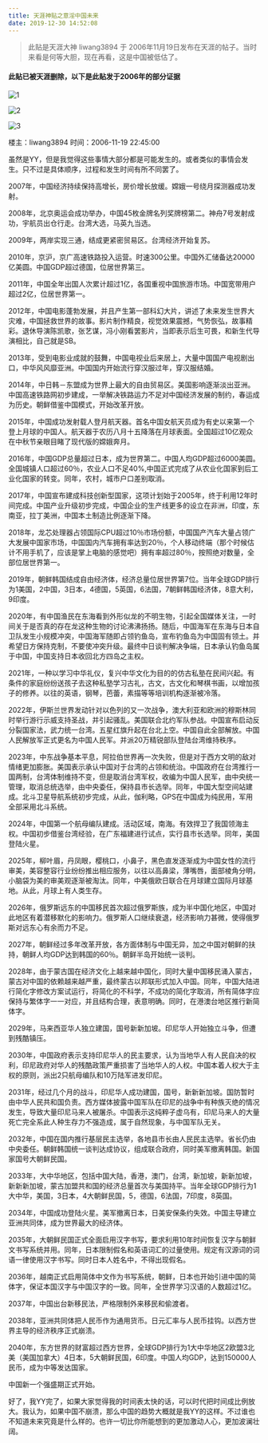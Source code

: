 ```yaml
---
title: 天涯神贴之意淫中国未来
date: 2019-12-30 14:52:08
---
```


> 此贴是天涯大神 liwang3894 于 2006年11月19日发布在天涯的帖子。当时来看是何等大胆，现在再看，这是中国被低估了。

#### 此贴已被天涯删除，以下是此贴发于2006年的部分证据

![1](https://tva1.sinaimg.cn/large/00831rSTgy1gdbzayex24j30kb0bs0un.jpg)

![2](https://tva1.sinaimg.cn/large/00831rSTgy1gdbzb72rtuj30i108agn7.jpg)

![3](https://tva1.sinaimg.cn/large/00831rSTgy1gdbzbfgsotj30ji08s760.jpg)



楼主：liwang3894 时间：2006-11-19 22:45:00

虽然是YY，但是我觉得这些事情大部分都是可能发生的。或者类似的事情会发生。只不过是具体顺序，过程和发生时间有所不同罢了。

2007年，中国经济持续保持高增长，房价增长放缓。嫦娥一号绕月探测器成功发射。

2008年，北京奥运会成功举办，中国45枚金牌名列奖牌榜第二。神舟7号发射成功，宇航员出仓行走。台湾大选，马英九当选。

2009年，两岸实现三通，结成更紧密贸易区。台湾经济开始复苏。

2010年，京沪，京广高速铁路投入运营。时速300公里。中国外汇储备达20000亿美圆。中国GDP超过德国，位居世界第三。

2011年，中国全年出国人次累计超过1亿，各国重视中国旅游市场。中国宽带用户超过2亿，位居世界第一。

2012年，中国电影蓬勃发展，并且产生第一部科幻大片，讲述了未来发生世界大灾难，中国拯救世界的故事。影片制作精良，视觉效果震撼，气势恢弘，故事精彩。退休导演陈凯歌，张艺谋，冯小刚看罢影片，当即表示后生可畏，和新生代导演相比，自己就是SB。

2013年，受到电影业成就的鼓舞，中国电视业后来居上，大量中国国产电视剧出口，中华风风靡亚洲。中国国内开始流行穿汉服过年，穿汉服结婚。

2014年，中日韩－东盟成为世界上最大的自由贸易区。美国影响逐渐淡出亚洲。中国高速铁路网初步建成，一举解决铁路运力不足对中国经济发展的制约，春运成为历史。朝鲜借鉴中国模式，开始改革开放。

2015年，中国成功发射载人登月航天器。首名中国女航天员成为有史以来第一个登上月球的中国人。航天器于农历八月十五降落在月球表面。全国超过10亿观众在中秋节亲眼目睹了现代版的嫦娥奔月。

2016年，中国GDP总量超过日本，成为世界第二。中国人均GDP超过6000美圆。全国城镇人口超过60％，农业人口不足40%,中国正式完成了从农业化国家到后工业化国家的转变。同年，农村，城市户口差别取消。

2017年，中国宣布建成科技创新型国家，这项计划始于2005年，终于利用12年时间完成。中国产业升级初步完成，中国企业的生产线更多的设立在非洲，印度，东南亚，拉丁美洲，中国本土制造比例逐渐下降。

2018年，龙芯处理器占领国际CPU超过10％市场份额，中国国产汽车大量占领广大发展中国家市场，中国国内汽车拥有率达到20％，个人移动终端（那个时候估计不用手机了，应该是掌上电脑的感觉吧）拥有率超过80％，按照绝对数量，全部位居世界第一。

2019年，朝鲜韩国结成自由经济体，经济总量位居世界第7位。当年全球GDP排行为1美国，2中国，3日本，4德国，5英国，6法国，7朝鲜韩国经济体，8意大利，9印度。

2020年，有中国渔民在东海看到外形似龙的不明生物，引起全国媒体关注，一时间关于是否真的存在龙这种生物的讨论沸沸扬扬。随后，中国海军在东海与日本自卫队发生小规模冲突，中国海军随即占领钓鱼岛，宣布钓鱼岛为中国固有领土。并希望日方保持克制，不要使冲突升级。最终中日谈判解决争端，日本承认钓鱼岛属于中国，中国支持日本收回北方四岛之主权。

2021年，一种以学习中华礼仪，复兴中华文化为目的的仿古私塾在民间兴起。有条件的家庭纷纷送孩子去这种私塾学习古礼，古文，古文化和琴棋书画，以增加孩子的修养。以往的英语，钢琴，芭蕾，素描等等培训机构逐渐被冷落。

2022年，伊斯兰世界发动针对以色列的又一次战争，澳大利亚和欧洲的穆斯林同时举行游行示威支持圣战，并引起骚乱。美国联合北约军队参战。中国宣布启动反分裂国家法，武力统一台湾。五星红旗升起在台北上空。中国自此全部解放。中国人民解放军正式更名为中国人民军。并派20万精锐部队登陆台湾维持秩序。

2023年，中东战争基本平息，阿拉伯世界再一次失败，但是对于西方文明的敌对情绪更加膨胀。美国表示承认中国对于台湾的占领和统治。中国政府在台湾推行一国两制，台湾体制维持不变，但是取消台湾军权，收编为中国人民军，由中央统一管理，取消总统选举，由中央委任，保持县市长选举。同年，中国大型空间站建成。北斗卫星导航系统初步完成，从此，伽利略，GPS在中国成为纯民用，军用全部采用北斗系统。

2024年，中国第一个航母编队建成。活动区域，南海。有效捍卫了我国领海主权。中国初步借鉴台湾经验，在广东福建进行试点，实行县市长选举。同年，美国登陆火星。

2025年，柳叶眉，丹凤眼，樱桃口，小鼻子，黑色直发逐渐成为中国女性的流行审美，美容整容行业纷纷推出相应服务，以往以高鼻梁，薄嘴唇，面部棱角分明，小脑袋为美的审美观逐渐被淘汰。同年，中美俄欧日联合在月球建立国际月球基地。从此，月球上有人类生存。

2026年，俄罗斯远东的中国移民首次超过俄罗斯族，成为半中国化地区，中国对此地区有着潜移默化的影响力。俄罗斯人口继续衰退，经济影响力甚微，使得俄罗斯对远东心有余而力不足。

2027年，朝鲜经过多年改革开放，各方面体制与中国无异，加之中国对朝鲜的扶持，朝鲜人均GDP达到韩国的60％。朝鲜半岛开始统一谈判。

2028年，由于蒙古国在经济文化上越来越中国化，同时大量中国移民涌入蒙古，蒙古对中国的依赖越来越严重，最终蒙古以邦联形式加入中国。同年，中国大陆进行简化字修改方案试运行，将简化的不科学，不成功的简化字取消，所有简体字应保持与繁体字一一对应，并且结构合理，表意明确。同时，在港澳台地区推行新简体字。

2029年，马来西亚华人独立建国，国号新新加坡。印尼华人开始独立斗争，但遭到残酷镇压。

2030年，中国政府表示支持印尼华人的民主要求，认为当地华人有人民自决的权利，印尼政府对华人的残酷政策严重损害了当地华人的人权。中国本着人权大于主权的原则，派出2只航母编队和10万陆军进发印尼。

2031年，经过几个月的战斗，印尼华人成功建国，国号，新新新加坡。国防暂时由中华人民共和国负责。西方媒体披露中国军队在印尼的战争中有种族灭绝的情况发生，导致大量印尼马来人被屠杀。中国表示这纯粹子虚乌有，印尼马来人的大量死亡完全系此人种生存力不强造成，属于自然现象，与中国军队无关。

2032年，中国在国内推行基层民主选举，各地县市长由人民民主选举。省长仍由中央委任。朝鲜韩国统一谈判达成协议，组成联合政府，同时美军撤离韩国。新国家国号大朝鲜民国。

2033年，大中华地区，包括中国大陆，香港，澳门，台湾，新加坡，新新加坡，新新新加坡，蒙古加盟共和国的经济总量首次与美国持平。当年全球GDP排行为1大中华，美国，3日本，4大朝鲜民国，5，德国，6法国，7印度，8英国。

2034年，中国成功登陆火星。美军撤离日本，日美安保条约失效。中国主导建立亚洲共同体，成为世界最大的经济体。

2035年，大朝鲜民国正式全面启用汉字书写，要求利用10年时间恢复汉字与朝鲜文书写系统并用。同年，日本限制假名和英语词汇的过量使用。规定有汉源词的词语一律使用汉字书写。同时日本人姓名中，不得出现假名。

2036年，越南正式启用简体中文作为书写系统，朝鲜，日本也开始引进中国的简体字，保证本国汉字与中国汉字的一致。同年，全世界学习汉语的人数超过1亿。

2037年，中国出台新移民法，严格限制外来移民和偷渡者。

2038年，亚洲共同体把人民币作为通用货币。日元汇率与人民币挂钩。以西方世界主导的经济秩序正式崩溃。

2040年，东方世界的财富超过西方世界，全球GDP排行为1大中华地区2欧盟3北美（美国加拿大）4日本，5大朝鲜民国，6印度。中国人均GDP，达到150000人民币，成为中等发达国家。

中国新一个强盛期正式开始。

好了，我YY完了，如果大家觉得我的时间表太快的话，可以时代把时间成比例放大。我认为，如果中国不崩溃，那么中国的趋势大概就是我YY的这样。不过谁也不知道未来究竟是什么样的。也许一切比你所能想到的更加激动人心，更加波澜壮阔。